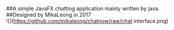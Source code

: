 ##A simple JavaFX chatting application mainly written by java.<br>
##Designed by MikaLeong in 2017<br>
![](https://github.com/mikaleong/chatnow/raw/chat interface.png)
